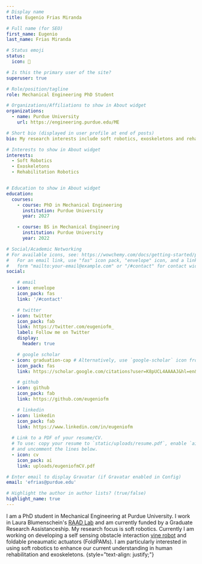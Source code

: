 ```yaml
---
# Display name
title: Eugenio Frias Miranda

# Full name (for SEO)
first_name: Eugenio
last_name: Frias Miranda

# Status emoji
status: 
  icon: 👾

# Is this the primary user of the site?
superuser: true

# Role/position/tagline
role: Mechanical Engineering PhD Student

# Organizations/Affiliations to show in About widget
organizations:
  - name: Purdue University
    url: https://engineering.purdue.edu/ME

# Short bio (displayed in user profile at end of posts)
bio: My research interests include soft robotics, exoskeletons and rehabilitation engineering.

# Interests to show in About widget
interests:
  - Soft Robotics
  - Exoskeletons
  - Rehabilitation Robotics


# Education to show in About widget
education:
  courses:
    - course: PhD in Mechanical Engineering
      institution: Purdue University 
      year: 2027

    - course: BS in Mechanical Engineering
      institution: Purdue University
      year: 2022

# Social/Academic Networking
# For available icons, see: https://wowchemy.com/docs/getting-started/page-builder/#icons
#   For an email link, use "fas" icon pack, "envelope" icon, and a link in the
#   form "mailto:your-email@example.com" or "/#contact" for contact widget.
social:

    # email
  - icon: envelope
    icon_pack: fas
    link: '/#contact'

    # twitter
  - icon: twitter
    icon_pack: fab
    link: https://twitter.com/eugeniofm_
    label: Follow me on Twitter
    display:
      header: true

    # google scholar
  - icon: graduation-cap # Alternatively, use `google-scholar` icon from `ai` icon pack
    icon_pack: fas
    link: https://scholar.google.com/citations?user=K8pUCL4AAAAJ&hl=en&authuser=1

    # github
  - icon: github
    icon_pack: fab
    link: https://github.com/eugeniofm

    # linkedin
  - icon: linkedin
    icon_pack: fab
    link: https://www.linkedin.com/in/eugeniofm
  
  # Link to a PDF of your resume/CV.
  # To use: copy your resume to `static/uploads/resume.pdf`, enable `ai` icons in `params.yaml`,
  # and uncomment the lines below.
  - icon: cv
    icon_pack: ai
    link: uploads/eugeniofmCV.pdf

# Enter email to display Gravatar (if Gravatar enabled in Config)
email: 'efrias@purdue.edu'

# Highlight the author in author lists? (true/false)
highlight_name: true
---
```


I am a PhD student in Mechanical Engineering at Purdue University. I work in Laura Blumenschein's [RAAD Lab](https://lhblumen.wixsite.com/website-1) and am currently funded by a Graduate Research Assistanceship. 
My research focus is soft robotics. Currently I am working on developing a self sensing obstacle interaction [vine robot](https://www.vinerobots.org/) and 
foldable pneaumatic actuators (FoldPAMs). I am particularly interested in using soft robotics to enhance our current understanding in human rehabilitation and exoskeletons.
{style="text-align: justify;"}
